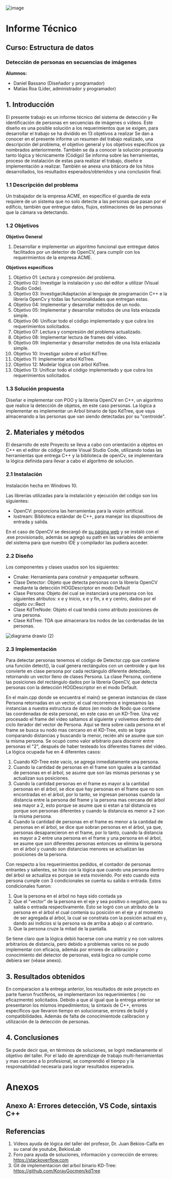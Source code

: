 ![image](https://user-images.githubusercontent.com/89607474/175754481-5f6cb929-0db7-4a5e-b0c6-326b57eed208.png)

# Informe Técnico 
## Curso: Estructura de datos
### Detección de personas en secuencias de imágenes

**Alumnos:**

* Daniel Bassano (Diseñador y programador)
* Matías Roa (Líder, administrador y programador)

## 1. Introducción

El presente trabajo es un informe técnico del sistema de detección y Re identificación de personas en secuencias de imágenes o videos. Este diseño es una posible solución a los requerimientos que se exigen, para desarrollar el trabajo se ha dividido en 13 objetivos a realizar
Se dan a conocer en el presente informe un resumen del trabajo realizado, una descripción del problema, el objetivo general y los objetivos específicos ya nombrados anteriormente. También se da a conocer la solución propuesta tanto lógica y técnicamente (Código)
Se informa sobre las herramientas, proceso de instalación de estas para realizar el trabajo, diseño e implementación a realizar.
También se anexa una bitácora de los hitos desarrollados, los resultados esperados/obtenidos y una conclusión final.

### 1.1 Descripción del problema

Un trabajador de la empresa ACME, en específico el guardia de esta requiere de un sistema que no solo detecte a
las personas que pasan por el edificio, también que entregue datos, flujos, estimaciones de las personas que la cámara va detectando.

### 1.2 Objetivos

**Objetivo General**

1.  Desarrollar e implementar un algoritmo funcional que entregue datos facilitados por un detector de OpenCV, para cumplir con los requerimientos de la empresa ACME.

**Objetivos específicos**

1.	Objetivo 01: Lectura y compresión del problema.
2.	Objetivo 02: Investigar la instalación y uso del editor a utilizar (Visual Studio Code). 
3.	Objetivo 03: Investigar/Adaptación al lenguaje de programación C++ e  la librería OpenCv y todas las funcionalidades que entregan estas.  
4.	Objetivo 04: Implementar y desarrollar métodos de un nodo.
5.	Objetivo 05: Implementar y desarrollar métodos de una lista enlazada simple. 
6.	Objetivo 06: Unificar todo el código implementado y que cubra los requerimientos solicitados.
7.	Objetivo 07: Lectura y compresión del problema actualizado.
8.	Objetivo 08: Implementar lectura de frames del video.
9.	Objetivo 09: Implementar y desarrollar metodos de una lista enlazada simple.
10.	Objetivo 10: Investigar sobre el arbol KdTree.
11.	Objetivo 11: Implementar arbol KdTree.
12.	Objetivo 12: Modelar lógica con árbol KdTree.
13.	Objetivo 13: Unificar todo el código implementado y que cubra los requerimientos solicitados.

### 1.3 Solución propuesta

Diseñar e implementar con POO y la librería OpenCV en C++, un algoritmo que realice la detección de objetos, en este caso personas.
La lógica a implementar es implementar un Arbol binario de tipo KdTree, que vaya almacenando a las personas que van siendo
detectadas por su "centroide".

## 2. Materiales y métodos

El desarrollo de este Proyecto se lleva a cabo con orientación a objetos en C++ en el editor de código fuente Visual Studio Code, utilizando todas las herramientas que entrega C++ y la biblioteca de openCv, se implementara la lógica definida para llevar a cabo el algoritmo de solución.

### 2.1 Instalación

Instalación hecha en Windows 10.

Las librerías utilizadas para la instalación y ejecución del código son los siguientes:
-	OpenCV: proporciona las herramientas para la visión artificial.
-	Iostream: Biblioteca estándar de C++, para manejar los dispositivos de entrada y salida.

En el caso de OpenCV se descargó de [su página web](https://opencv.org/) y se instaló con el .exe provisionado, además se agregó su path en las variables
de ambiente del sistema para que nuestro IDE y compilador las pudiera acceder.

### 2.2 Diseño 

Los componentes y clases usados son los siguientes:
-	Cmake: Herramienta para construir y empaquetar software.
-	Clase Detector: Objeto que detecta personas con la librería OpenCV mediante la detección HOGDescriptor en modo Default
-	Clase Persona: Objeto del cual se instanciará una persona con los siguientes atributos: x e y inicio, x e y fin, x e y centro, dados por el objeto cv::Rect
-	Clase KdTreNode: Objeto el cual tendrá como atributo posiciones de una persona.
-	Clase KdTree: TDA que almacenara los nodos de las cordenadas de las personas.

![diagrama drawio (2)](https://user-images.githubusercontent.com/89607474/179432484-9d13a862-d202-4aa5-8a2e-3c99a9a3174b.png)

### 2.3 Implementación

Para detectar personas tenemos el código de Detector.cpp que contiene una función detect(), la cual genera rectángulos con un centroide y que los convierte en clase persona por cada rectángulo diferente detectado, retornando un vector lleno de clases Persona. La clase Persona, contiene las posiciones del rectángulo dados por la librería OpenCV, que detecta personas con la detección HOGDescriptor en el modo Default.

En el main.cpp donde se encuentra el main() se generan instancias de clase Persona retornadas en un vector, el cual recorremos e ingresamos las instancias a nuestra estructura de datos (en modo de Nodo que contiene las coordenadas de esta persona), en este caso en un KD-Tree. Una vez procesado el frame del video saltamos al siguiente y volvemos dentro del ciclo iterador del vector de Persona. Aquí se itera sobre cada persona en el frame se busca su nodo mas cercano en el KD-Tree, esto se logra comparando distancias y buscando la menor, recién ahi se asume que son la misma persona. Se ocupó como valor arbitrario para discernir entre personas el "2", después de haber testeado los diferentes frames del vídeo. La lógica ocupada fue en 4 diferentes casos:

1. Cuando KD-Tree este vacío, se agrega inmediatamente una persona.
2. Cuando la cantidad de personas en el frame son iguales a la cantidad de personas en el árbol, se asume que son las mismas personas y se actualizan sus posiciones.
3. Cuando la cantidad personas en el frame es mayor a la cantidad personas en el árbol, se dice que hay personas en el frame que no son encontradas en el árbol, por lo tanto, se ingresan personas cuando la distancia entre la persona del frame y la persona mas cercana del árbol sea mayor a 2, esto porque se asume que si estan a tal distancia es porque son personas diferentes y cuando la distancia es menor a 2 son la misma persona.
4. Cuando la cantidad de personas en el frame es menor a la cantidad de personas en el árbol, se dice que sobran personas en el árbol, ya que, personas desaparecieron en el frame, por lo tanto, cuando la distancia es mayor a 2 entre una persona en el frame y una persona en el árbol, se asume que son diferentes personas entonces se elimina la persona en el árbol y cuando son distancias menores se actualizan las posiciones de la persona.

Con respecto a los requerimientos pedidos, el contador de personas entrantes y salientes, se hizo con la lógica que cuando una persona dentro del árbol se actualiza es porque se esta moviendo. Por esto cuando esta persona cumple con 3 condicionales se cuenta su salida o entrada. Estos condicionales fueron:

1. Que la persona en el árbol no haya sido contada ya
2. Que el "vector" de la persona en el eje y sea positivo o negativo, para su salida o entrada respectivamente. Esto se logró con un atributo de la persona en el árbol el cual contenía su posición en el eje y al momento de ser agregada al árbol, la cual se constrata con la posición actual en y, dando asi indicios si la persona va de arriba a abajo o al contrario.
3. Que la persona cruze la mitad de la pantalla.

Se tiene claro que la lógica debió hacerse con una matriz y no con valores arbitrarios de distancia, pero debido a problemas varios no se pudo implementar con eficacia, además por errores de calibración y conocimiento del detector de personas, está logica no cumple como debiera ser (véase anexo).

## 3. Resultados obtenidos

En comparacion a la entrega anterior, los resultados de este proyecto en parte fueron  fructíferos, se implementaron los requerimientos ( no eficazmente) solicitados.
Debido a que al igual que la entrega anterior se presentaron los mismos impedimientos; la sintaxis de C++, errores específicos que llevaron tiempo en solucionarse, errores de build y compatibilidades. Además de falta de conocimientode calibracion y utilización de la detección de personas.

## 4. Conclusiones

Se puede decir que, en términos de soluciones, se logró medianamente el objetivo del taller.
Por el lado de aprendizaje de trabajo multi-herramientas y mas cercano a lo profesional, se comprendió el tiempo y la responsabilidad necesaria para lograr resultados esperados.

# Anexos

## Anexo A: Errores detección, VS Code, sintaxis C++



## Referencias

1. Vídeos ayuda de lógica del taller del profesor, Dr. Juan Bekios-Calfa en su canal de youtube, BekiosLab
2. Foro para ayuda de soluciones, información y corrección de errores: https://stackoverflow.com
3. Git de implementacion del arbol binario KD-Tree: https://github.com/KorayGocmen/kdTree
